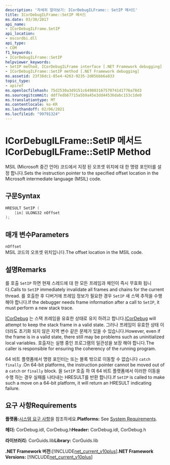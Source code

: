 ```yaml
---
description: '자세히 알아보기: ICorDebugILFrame:: SetIP 메서드'
title: ICorDebugILFrame::SetIP 메서드
ms.date: 03/30/2017
api_name:
- ICorDebugILFrame.SetIP
api_location:
- mscordbi.dll
api_type:
- COM
f1_keywords:
- ICorDebugILFrame::SetIP
helpviewer_keywords:
- SetIP method, ICorDebugILFrame interface [.NET Framework debugging]
- ICorDebugILFrame::SetIP method [.NET Framework debugging]
ms.assetid: 23f38dc1-85e4-4263-9235-2d05bbb6a833
topic_type:
- apiref
ms.openlocfilehash: 75d2530a3d9151c64980316757074141776a78d3
ms.sourcegitcommit: ddf7edb67715a5b9a45e3dd44536dabc153c1de0
ms.translationtype: MT
ms.contentlocale: ko-KR
ms.lasthandoff: 02/06/2021
ms.locfileid: "99791324"
---
```

# <a name="icordebugilframesetip-method"></a><span data-ttu-id="071cd-103">ICorDebugILFrame::SetIP 메서드</span><span class="sxs-lookup"><span data-stu-id="071cd-103">ICorDebugILFrame::SetIP Method</span></span>

<span data-ttu-id="071cd-104">MSIL (Microsoft 중간 언어) 코드에서 지정 된 오프셋 위치에 대 한 명령 포인터를 설정 합니다.</span><span class="sxs-lookup"><span data-stu-id="071cd-104">Sets the instruction pointer to the specified offset location in the Microsoft intermediate language (MSIL) code.</span></span>  
  
## <a name="syntax"></a><span data-ttu-id="071cd-105">구문</span><span class="sxs-lookup"><span data-stu-id="071cd-105">Syntax</span></span>  
  
```cpp  
HRESULT SetIP (  
    [in] ULONG32 nOffset  
);  
```  
  
## <a name="parameters"></a><span data-ttu-id="071cd-106">매개 변수</span><span class="sxs-lookup"><span data-stu-id="071cd-106">Parameters</span></span>  

 `nOffset`  
 <span data-ttu-id="071cd-107">MSIL 코드의 오프셋 위치입니다.</span><span class="sxs-lookup"><span data-stu-id="071cd-107">The offset location in the MSIL code.</span></span>  
  
## <a name="remarks"></a><span data-ttu-id="071cd-108">설명</span><span class="sxs-lookup"><span data-stu-id="071cd-108">Remarks</span></span>  

 <span data-ttu-id="071cd-109">를 호출 `SetIP` 하면 현재 스레드에 대 한 모든 프레임과 체인이 즉시 무효화 됩니다.</span><span class="sxs-lookup"><span data-stu-id="071cd-109">Calls to `SetIP` immediately invalidate all frames and chains for the current thread.</span></span> <span data-ttu-id="071cd-110">를 호출한 후 디버거에 프레임 정보가 필요한 경우 `SetIP` 새 스택 추적을 수행 해야 합니다.</span><span class="sxs-lookup"><span data-stu-id="071cd-110">If the debugger needs frame information after a call to `SetIP`, it must perform a new stack trace.</span></span>  
  
 <span data-ttu-id="071cd-111">[ICorDebug](icordebug-interface.md) 는 스택 프레임을 유효한 상태로 유지 하려고 합니다.</span><span class="sxs-lookup"><span data-stu-id="071cd-111">[ICorDebug](icordebug-interface.md) will attempt to keep the stack frame in a valid state.</span></span> <span data-ttu-id="071cd-112">그러나 프레임이 유효한 상태 이더라도 초기화 되지 않은 지역 변수 같은 문제가 있을 수 있습니다.</span><span class="sxs-lookup"><span data-stu-id="071cd-112">However, even if the frame is in a valid state, there still may be problems such as uninitialized local variables.</span></span> <span data-ttu-id="071cd-113">호출자는 실행 중인 프로그램의 일관성을 보장 해야 합니다.</span><span class="sxs-lookup"><span data-stu-id="071cd-113">The caller is responsible for ensuring the coherency of the running program.</span></span>  
  
 <span data-ttu-id="071cd-114">64 비트 플랫폼에서 명령 포인터는 또는 블록 밖으로 이동할 수 없습니다 `catch` `finally` .</span><span class="sxs-lookup"><span data-stu-id="071cd-114">On 64-bit platforms, the instruction pointer cannot be moved out of a `catch` or `finally` block.</span></span> <span data-ttu-id="071cd-115">을 `SetIP` 호출 하 여 64 비트 플랫폼에서 이러한 이동을 수행 하는 경우 실패를 나타내는 HRESULT를 반환 합니다.</span><span class="sxs-lookup"><span data-stu-id="071cd-115">If `SetIP` is called to make such a move on a 64-bit platform, it will return an HRESULT indicating failure.</span></span>  
  
## <a name="requirements"></a><span data-ttu-id="071cd-116">요구 사항</span><span class="sxs-lookup"><span data-stu-id="071cd-116">Requirements</span></span>  

 <span data-ttu-id="071cd-117">**플랫폼:**[시스템 요구 사항](../../get-started/system-requirements.md)을 참조하세요.</span><span class="sxs-lookup"><span data-stu-id="071cd-117">**Platforms:** See [System Requirements](../../get-started/system-requirements.md).</span></span>  
  
 <span data-ttu-id="071cd-118">**헤더:** CorDebug.idl, CorDebug.h</span><span class="sxs-lookup"><span data-stu-id="071cd-118">**Header:** CorDebug.idl, CorDebug.h</span></span>  
  
 <span data-ttu-id="071cd-119">**라이브러리:** CorGuids.lib</span><span class="sxs-lookup"><span data-stu-id="071cd-119">**Library:** CorGuids.lib</span></span>  
  
 <span data-ttu-id="071cd-120">**.NET Framework 버전:**[!INCLUDE[net_current_v10plus](../../../../includes/net-current-v10plus-md.md)]</span><span class="sxs-lookup"><span data-stu-id="071cd-120">**.NET Framework Versions:** [!INCLUDE[net_current_v10plus](../../../../includes/net-current-v10plus-md.md)]</span></span>
